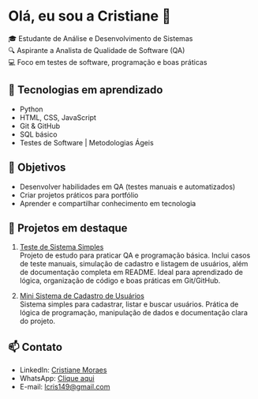# Olá, eu sou a Cristiane 👋

🎓 Estudante de Análise e Desenvolvimento de Sistemas  
🔍 Aspirante a Analista de Qualidade de Software (QA)  
💻 Foco em testes de software, programação e boas práticas  

## 🚀 Tecnologias em aprendizado
- Python  
- HTML, CSS, JavaScript  
- Git & GitHub  
- SQL básico  
- Testes de Software | Metodologias Ágeis  

## 🌱 Objetivos
- Desenvolver habilidades em QA (testes manuais e automatizados)  
- Criar projetos práticos para portfólio  
- Aprender e compartilhar conhecimento em tecnologia  

## 📂 Projetos em destaque
1. [Teste de Sistema Simples](https://github.com/crismoraes-ads/teste-software-exemplo)  
   Projeto de estudo para praticar QA e programação básica. Inclui casos de teste manuais, simulação de cadastro e listagem de usuários, além de documentação completa em README. Ideal para aprendizado de lógica, organização de código e boas práticas em Git/GitHub.

2. [Mini Sistema de Cadastro de Usuários](https://github.com/crismoraes-ads/sistema-cadastro-usuarios)  
   Sistema simples para cadastrar, listar e buscar usuários. Prática de lógica de programação, manipulação de dados e documentação clara do projeto.

## 📫 Contato
- LinkedIn: [Cristiane Moraes](https://www.linkedin.com/in/cristiane-moraes-ads)  
- WhatsApp: [Clique aqui](https://wa.me/5511930103195)  
- E-mail: lcris149@gmail.com
